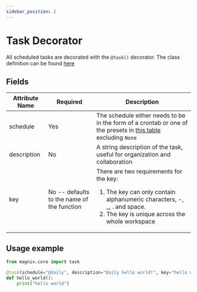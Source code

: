 ```yaml
---
sidebar_position: 2
---
```


# Task Decorator

All scheduled tasks are decorated with the `@task()` decorator. 
The class definition can be found [here](https://github.com/MagnivOrg/magniv/blob/master/magniv/core/task.py)
 

## Fields

|Attribute Name|Required|Description|
|--------------|--------|-----------|
|schedule         |Yes        |The schedule either needs to be in the form of a crontab or one of the presets in [this table](https://airflow.apache.org/docs/apache-airflow/1.10.1/scheduler.html#dag-runs) excluding `None`           |
|description      |No         |A string description of the task, useful for organization and collaboration           |
|key              |No -- defaults to the name of the function        |There are two requirements for the key: <ol> <li> The key can only contain alphanumeric characters, -, _, . and space. </li> <li>The key is unique across the whole workspace</li></ol>|


## Usage example


```python
from magniv.core import task

@task(schedule="@daily", description="Daily hello world!", key="hello world")
def hello_world():
    print("hello world")
```

